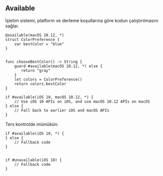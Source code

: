 ## Available

İşletim sistemi, platform ve derleme koşullarına göre kodun çalıştırılmasını sağlar.

```
@available(macOS 10.12, *)
struct ColorPreference {
    var bestColor = "blue"
}


func chooseBestColor() -> String {
    guard #available(macOS 10.12, *) else {
       return "gray"
    }
    let colors = ColorPreference()
    return colors.bestColor
}

```
```
if #available(iOS 10, macOS 10.12, *) {
    // Use iOS 10 APIs on iOS, and use macOS 10.12 APIs on macOS
} else {
    // Fall back to earlier iOS and macOS APIs
}

```

Ters kontrolde mümükün:

```
if #available(iOS 10, *) {
} else {
    // Fallback code
}


if #unavailable(iOS 10) {
    // Fallback code
}
```